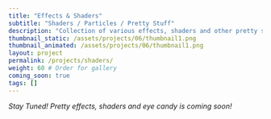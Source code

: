 ```yaml
---
title: "Effects & Shaders"
subtitle: "Shaders / Particles / Pretty Stuff"
description: "Collection of various effects, shaders and other pretty stuff I've made. Prepare your eyes."
thumbnail_static: /assets/projects/06/thumbnail1.png
thumbnail_animated: /assets/projects/06/thumbnail1.png
layout: project
permalink: /projects/shaders/
weight: 60 # Order for gallery
coming_soon: true
tags: []
---
```


*Stay Tuned! Pretty effects, shaders and eye candy is coming soon!*